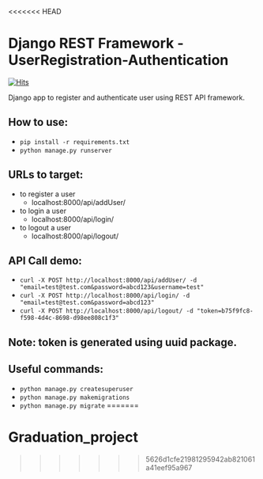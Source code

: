 <<<<<<< HEAD
# Django REST Framework - UserRegistration-Authentication
[![Hits](https://hits.seeyoufarm.com/api/count/incr/badge.svg?url=https%3A%2F%2Fgithub.com%2FMexsonFernandes%2FDjango-REST-Framework-User-Registration-Authentication&count_bg=%2379C83D&title_bg=%23555555&icon=&icon_color=%23E7E7E7&title=hits&edge_flat=false)](https://hits.seeyoufarm.com)

Django app to register and authenticate user using REST API framework.

## How to use:
  - `pip install -r requirements.txt`
  - `python manage.py runserver`
  
## URLs to target:
  - to register a user
    - localhost:8000/api/addUser/
  - to login a user
    - localhost:8000/api/login/
  - to logout a user
    - localhost:8000/api/logout/

## API Call demo:
  - `curl -X POST http://localhost:8000/api/addUser/ -d "email=test@test.com&password=abcd123&username=test"`
  - `curl -X POST http://localhost:8000/api/login/ -d "email=test@test.com&password=abcd123"`
  - `curl -X POST http://localhost:8000/api/logout/ -d "token=b75f9fc8-f598-4d4c-8698-d98ee808c1f3"`

## Note: token is generated using uuid package.

## Useful commands:
  - `python manage.py createsuperuser`
  - `python manage.py makemigrations`
  - `python manage.py migrate`
=======
# Graduation_project
>>>>>>> 5626d1cfe21981295942ab821061a41eef95a967
